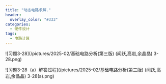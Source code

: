 ```yaml
---
title: "动态电路求解."
header:
  overlay_color: "#333"
categories: 
  - 硬件设计
tags:
  - 电路计算
---
```






![习题3-28](/pictures/2025-02/基础电路分析(第三版) (闻跃,高岩,余晶晶) 3-28.png)

![习题3-28（a）解答过程](/pictures/2025-02/基础电路分析(第三版) (闻跃,高岩,余晶晶) 3-28(a).png)

